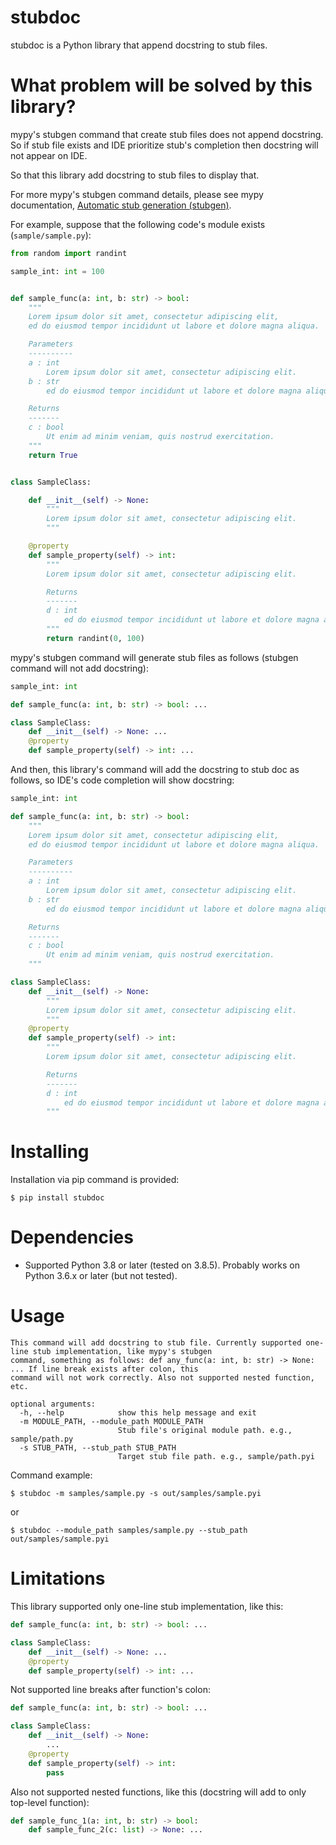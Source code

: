 # stubdoc

stubdoc is a Python library that append docstring to stub files.

# What problem will be solved by this library?

mypy's stubgen command that create stub files does not append docstring. So if stub file exists and IDE prioritize stub's completion then docstring will not appear on IDE.

So that this library add docstring to stub files to display that.

For more mypy's stubgen command details, please see mypy documentation, [Automatic stub generation (stubgen)](https://mypy.readthedocs.io/en/stable/stubgen.html).

For example, suppose that the following code's module exists (`sample/sample.py`):

```py
from random import randint

sample_int: int = 100


def sample_func(a: int, b: str) -> bool:
    """
    Lorem ipsum dolor sit amet, consectetur adipiscing elit,
    ed do eiusmod tempor incididunt ut labore et dolore magna aliqua.

    Parameters
    ----------
    a : int
        Lorem ipsum dolor sit amet, consectetur adipiscing elit.
    b : str
        ed do eiusmod tempor incididunt ut labore et dolore magna aliqua.

    Returns
    -------
    c : bool
        Ut enim ad minim veniam, quis nostrud exercitation.
    """
    return True


class SampleClass:

    def __init__(self) -> None:
        """
        Lorem ipsum dolor sit amet, consectetur adipiscing elit.
        """

    @property
    def sample_property(self) -> int:
        """
        Lorem ipsum dolor sit amet, consectetur adipiscing elit.

        Returns
        -------
        d : int
            ed do eiusmod tempor incididunt ut labore et dolore magna aliqua.
        """
        return randint(0, 100)
```

mypy's stubgen command will generate stub files as follows (stubgen command will not add docstring):

```py
sample_int: int

def sample_func(a: int, b: str) -> bool: ...

class SampleClass:
    def __init__(self) -> None: ...
    @property
    def sample_property(self) -> int: ...
```

And then, this library's command will add the docstring to stub doc as follows, so IDE's code completion will show docstring:

```py
sample_int: int

def sample_func(a: int, b: str) -> bool:
    """
    Lorem ipsum dolor sit amet, consectetur adipiscing elit,
    ed do eiusmod tempor incididunt ut labore et dolore magna aliqua.

    Parameters
    ----------
    a : int
        Lorem ipsum dolor sit amet, consectetur adipiscing elit.
    b : str
        ed do eiusmod tempor incididunt ut labore et dolore magna aliqua.

    Returns
    -------
    c : bool
        Ut enim ad minim veniam, quis nostrud exercitation.
    """

class SampleClass:
    def __init__(self) -> None:
        """
        Lorem ipsum dolor sit amet, consectetur adipiscing elit.
        """
    @property
    def sample_property(self) -> int:
        """
        Lorem ipsum dolor sit amet, consectetur adipiscing elit.

        Returns
        -------
        d : int
            ed do eiusmod tempor incididunt ut labore et dolore magna aliqua.
        """
```

# Installing

Installation via pip command is provided:

```
$ pip install stubdoc
```

# Dependencies

- Supported Python 3.8 or later (tested on 3.8.5). Probably works on Python 3.6.x or later (but not tested).

# Usage

```
This command will add docstring to stub file. Currently supported one-line stub implementation, like mypy's stubgen
command, something as follows: def any_func(a: int, b: str) -> None: ... If line break exists after colon, this
command will not work correctly. Also not supported nested function, etc.

optional arguments:
  -h, --help            show this help message and exit
  -m MODULE_PATH, --module_path MODULE_PATH
                        Stub file's original module path. e.g., sample/path.py
  -s STUB_PATH, --stub_path STUB_PATH
                        Target stub file path. e.g., sample/path.pyi
```

Command example:

```
$ stubdoc -m samples/sample.py -s out/samples/sample.pyi
```

or

```
$ stubdoc --module_path samples/sample.py --stub_path out/samples/sample.pyi
```

# Limitations

This library supported only one-line stub implementation, like this:

```py
def sample_func(a: int, b: str) -> bool: ...

class SampleClass:
    def __init__(self) -> None: ...
    @property
    def sample_property(self) -> int: ...
```

Not supported line breaks after function's colon:

```py
def sample_func(a: int, b: str) -> bool: ...

class SampleClass:
    def __init__(self) -> None:
        ...
    @property
    def sample_property(self) -> int:
        pass
```

Also not supported nested functions, like this (docstring will add to only top-level function):

```py
def sample_func_1(a: int, b: str) -> bool:
    def sample_func_2(c: list) -> None: ...
```

